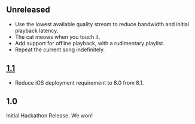 ## Unreleased

* Use the lowest available quality stream to reduce bandwidth and
  initial playback latency.
* The cat meows when you touch it.
* Add support for offline playback, with a rudimentary playlist.
* Repeat the current song indefinitely.

## [1.1][]

- Reduce iOS deployment requirement to 8.0 from 8.1.

## 1.0

Initial Hackathon Release. We won!

[1.1]: https://github.com/mx4492/wily/releases/tag/1.1
